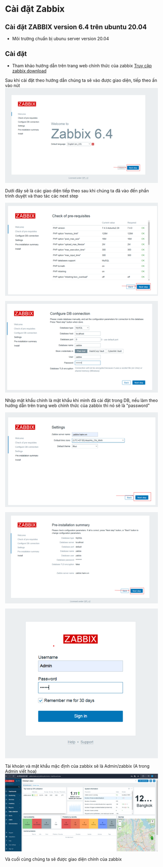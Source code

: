 # Cài đặt Zabbix
## Cài đặt ZABBIX version 6.4 trên ubuntu 20.04
- Môi trường
  chuẩn bị ubunu server version 20.04
## Cài đặt
- Tham khảo hướng dẫn trên trang web chính thức của zabbix
[Truy cập zabbix download](https://www.zabbix.com/download?zabbix=6.4&os_distribution=ubuntu&os_version=20.04&components=server_frontend_agent&db=mysql&ws=apache)

Sau khi cài đặt theo hướng dẫn chúng ta sẽ vào được giao diện, tiếp theo ấn vào nút  
![Hình 1](https://github.com/haituan1703/Install_zabbix_draw_granfana_charts_from_zabbix_telegram_notifications/blob/main/docs/image/zabbix_1.png?raw=true)  

Dưới đây sẽ là các giao diện tiếp theo sau khi chúng ta đã vào đến phần trình duyệt và thao tác các next step  

![Hình 2](https://github.com/haituan1703/Install_zabbix_draw_granfana_charts_from_zabbix_telegram_notifications/blob/main/docs/image/zabbix_2.png?raw=true)  

![Hình 3](https://github.com/haituan1703/Install_zabbix_draw_granfana_charts_from_zabbix_telegram_notifications/blob/main/docs/image/zabbix_3.png?raw=true)  

Nhập mật khẩu chính là mật khẩu khi mình đã cài đặt trong DB, nếu làm theo hướng dẫn trên trang web chính thức của zabbix thì nó sẽ là  "password"  

![Hình 4](https://github.com/haituan1703/Install_zabbix_draw_granfana_charts_from_zabbix_telegram_notifications/blob/main/docs/image/zabbix_4.png?raw=true)  

![Hình 5](https://github.com/haituan1703/Install_zabbix_draw_granfana_charts_from_zabbix_telegram_notifications/blob/main/docs/image/zabbix_5.png?raw=true)  

![Hình 6](https://github.com/haituan1703/Install_zabbix_draw_granfana_charts_from_zabbix_telegram_notifications/blob/main/docs/image/zabbix_6.png?raw=true)  

Tài khoản và mật khẩu mặc định của zabbix sẽ là Admin/zabbix (A trong Admin viết hoa)  
![Hình 7](https://github.com/haituan1703/Install_zabbix_draw_granfana_charts_from_zabbix_telegram_notifications/blob/main/docs/image/zabbix_7.png?raw=true)  

Và cuối cùng chúng ta sẽ được giao diện chính của zabbix



